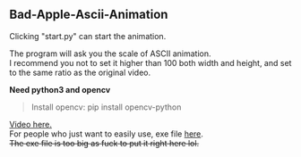 ## Bad-Apple-Ascii-Animation

Clicking "start.py" can start the animation.

The program will ask you the scale of ASCII animation.  
I recommend you not to set it higher than 100 both width and height, and set to the same ratio as the original video.

**Need python3 and opencv**
>Install opencv: pip install opencv-python

[Video here.](https://youtu.be/kolcMueYQMw)  
For people who just want to easily use, exe file [here](https://drive.google.com/drive/folders/10Mv6SztT0jr-yEC20ksxw8jAXGUmQwd9?usp=sharing).  
~~The exe file is too big as fuck to put it right here lol.~~
